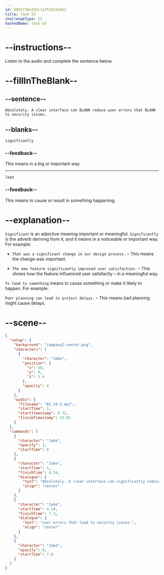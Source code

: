```yaml
---
id: 6855736e255c1a751b25e012
title: Task 53
challengeType: 22
dashedName: task-53
---
```


<!-- (Audio) Jake: Absolutely. A clear interface can significantly reduce user errors that lead to security issues. -->

# --instructions--

Listen to the audio and complete the sentence below.

# --fillInTheBlank--

## --sentence--

`Absolutely. A clear interface can BLANK reduce user errors that BLANK to security issues.`

## --blanks--

`significantly`

### --feedback--

This means in a big or important way.

---

`lead`

### --feedback--

This means to cause or result in something happening.

# --explanation--

`Significant` is an adjective meaning important or meaningful. `Significantly` is the adverb deriving from it, and it means in a noticeable or important way. For example:

- `That was a significant change in our design process.` – This means the change was important. 

- `The new feature significantly improved user satisfaction.` – This shows how the feature influenced user satisfactly – in a meaningful way.

`To lead to something` means to cause something or make it likely to happen. For example:

`Poor planning can lead to project delays.` – This means bad planning might cause delays.

# --scene--

```json
{
  "setup": {
    "background": "company2-center.png",
    "characters": [
      {
        "character": "Jake",
        "position": {
          "x": 50,
          "y": 0,
          "z": 1.4
        },
        "opacity": 0
      }
    ],
    "audio": {
      "filename": "B1_24-2.mp3",
      "startTime": 1,
      "startTimestamp": 8.72,
      "finishTimestamp": 15.02
    }
  },
  "commands": [
    {
      "character": "Jake",
      "opacity": 1,
      "startTime": 0
    },
    {
      "character": "Jake",
      "startTime": 1,
      "finishTime": 4.54,
      "dialogue": {
        "text": "Absolutely. A clear interface can significantly reduce",
        "align": "center"
      }
    },
    {
      "character": "Jake",
      "startTime": 4.54,
      "finishTime": 7.3,
      "dialogue": {
        "text": "user errors that lead to security issues.",
        "align": "center"
      }
    },
    {
      "character": "Jake",
      "opacity": 0,
      "startTime": 7.8
    }
  ]
}
```
